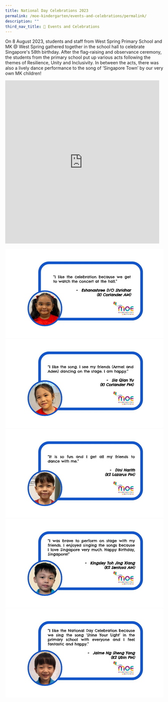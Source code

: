 ```yaml
---
title: National Day Celebrations 2023
permalink: /moe-kindergarten/events-and-celebrations/permalink/
description: ""
third_nav_title: 🎉 Events and Celebrations
---
```

On 8 August 2023, students and staff from West Spring Primary School and MK @ West Spring gathered together in the school hall to celebrate Singapore's 58th birthday. After the flag-raising and observance ceremony, the students from the primary school put up various acts following the themes of Resilience, Unity and Inclusivity. In between the acts, there was also a lively dance performance to the song of ‘Singapore Town’ by our very own MK children!

<iframe src="https://docs.google.com/presentation/d/e/2PACX-1vQeaqbCeG96VfNvfym5UczEhO52ZUJOeOamn_bz0OolqwRJrw5nESI4qkuRtJWMzALWrfT3D6XLRsZM/embed?start=true&amp;loop=true&amp;delayms=5000" frameborder="0" width="491" height="520" allowfullscreen="true"></iframe>

![](/images/MK/Event%20Reflections/National%20Day%202023/cor%20am%20(ndc).jpg)
![](/images/MK/Event%20Reflections/National%20Day%202023/cor%20pm%20(ndc).jpg)
![](/images/MK/Event%20Reflections/National%20Day%202023/laz%20pm%20(ndc).jpg)
![](/images/MK/Event%20Reflections/National%20Day%202023/sen%20am%20(ndc).jpg)
![](/images/MK/Event%20Reflections/National%20Day%202023/ubin%20pm%20(ndc).jpg)